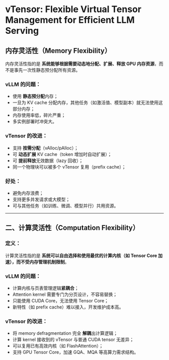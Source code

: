 # vTensor: Flexible Virtual Tensor Management for Efficient LLM Serving

## 内存灵活性（Memory Flexibility）

内存灵活性指的是 **系统能够根据需要动态地分配、扩展、释放 GPU 内存资源**，而不是事先一次性静态预分配所有资源。

### vLLM 的问题：

- 使用 **静态预分配**内存；
- 一旦为 KV cache 分配内存，其他任务（如激活值、模型副本）就无法使用这部分内存；
- 内存使用率低，碎片严重；
- 多实例部署时冲突大。

### vTensor 的改进：

- 支持 **按需分配**（vAlloc/pAlloc）；
- 可 **动态扩展** KV cache（token 增加时自动扩展）；
- 可 **提前释放**无效数据（lazy 回收）；
- 同一个物理块可以被多个 vTensor 复用（prefix cache）；

### 好处：

- 避免内存浪费；
- 支持更多并发请求或大模型；
- 可与其他任务（如训练、微调、模型并行）共用资源。

------

## 二、计算灵活性（Computation Flexibility）

### 定义：

计算灵活性指的是 **系统可以自由选择和使用最优的计算内核（如 Tensor Core 加速），而不受内存管理机制限制**。

### vLLM 的问题：

- 计算内核与页表管理逻辑**紧耦合**；
- Attention kernel 需要专门为分页设计，不容易替换；
- 只能使用 CUDA Core，无法使用 Tensor Core；
- 新特性（如 prefix cache）难以接入，开发维护成本高。

### vTensor 的改进：

- 将 memory defragmentation 完全 **解耦**出计算逻辑；
- 计算 kernel 接收到的 vTensor 与普通 CUDA tensor 无差异；
- 可以复用已有高效内核（如 FlashAttention）；
- 支持 GPU Tensor Core，加速 GQA、MQA 等高算力需求结构。
